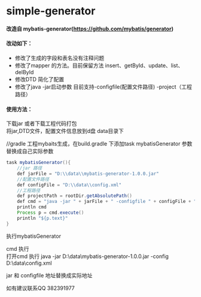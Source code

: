 # simple-generator
#### 改造自 mybatis-generator(https://github.com/mybatis/generator) 
#### 改动如下：<br> 
* 修改了生成的字段和表名没有注释问题<br> 
* 修改了mapper 的方法。目前保留方法 insert、getById、update、list、delById<br> 
* 修改DTD 简化了配置<br> 
* 修改了java -jar启动参数 目前支持-configfile(配置文件路径) -project（工程路径）<br> 

#### 使用方法：
下载jar 或者下载工程代码打包<br> 
将jar,DTD文件，配置文件信息放到d盘 data目录下<br> 

//gradle 工程mybaits生成，在build.gradle 下添加task mybatisGenerator 参数替换成自己实际参数<br> 
```java
task mybatisGenerator(){
    //jar 路径 
    def jarFile = "D:\\data\\mybatis-generator-1.0.0.jar"
    //配置文件路径
    def configFile = "D:\\data\\config.xml" 
    //工程路径 
    def projectPath = rootDir.getAbsolutePath()
    def cmd = "java -jar " + jarFile + " -configfile " + configFile + " -project " + projectPath 
    println cmd
    Process p = cmd.execute()
    println "${p.text}"
} 
```

执行mybatisGenerator<br> 

cmd 执行<br> 
打开cmd 执行 java -jar D:\\data\\mybatis-generator-1.0.0.jar -config D:\\data\\config.xml<br>

jar 和 configfile 地址替换成实际地址<br>

如有建议联系QQ 382391977<br>
